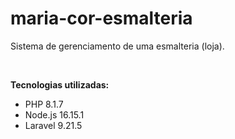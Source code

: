 # maria-cor-esmalteria

Sistema de gerenciamento de uma esmalteria (loja).

<br/>

**Tecnologias utilizadas:**

* PHP 8.1.7
* Node.js 16.15.1
* Laravel 9.21.5
